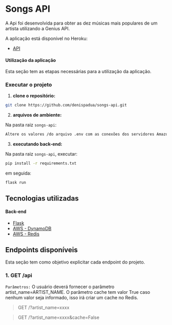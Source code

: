 # Songs API

A Api foi desenvolvida para obter as dez músicas mais populares de um artista utilizando a Genius API.

A aplicação está disponível no Heroku:

- [API](https://songs-api-denis.herokuapp.com/api/)

#### Utilização da aplicação

Esta seção tem as etapas necessárias para a utilização da aplicação.

### Executar o projeto

1. **clone o repositório:**
  ```sh
  git clone https://github.com/denispadua/songs-api.git
  ```

2. **arquivos de ambiente:**

  Na pasta raiz `songs-api`:

  ```sh
  Altere os valores /do arquivo .env com as conexões dos servidores Amazon e o token da API Genius
  ```


3. **executando back-end:**

  Na pasta raiz `songs-api`, executar:

  ```sh
  pip install -r requirements.txt
  ```
  em seguida:
  ```sh
  flask run
  ```
## Tecnologias utilizadas

#### Back-end

- [Flask](https://flask.palletsprojects.com/en/2.1.x/)
- [AWS - DynamoDB](https://aws.amazon.com/pt/dynamodb/)
- [AWS - Redis](https://aws.amazon.com/pt/elasticache/?p=ft&c=db&z=3)

## Endpoints disponíveis

Esta seção tem como objetivo explicitar cada endpoint do projeto.

### 1. GET /api

`Parâmetros:` O usuário deverá fornecer o parâmetro artist_name=ARTIST_NAME. 
O parâmetro cache tem valor True caso nenhum valor seja informado, isso irá criar um cache no Redis.

> GET /?artist_name=xxxx

> GET /?artist_name=xxxx&cache=False
